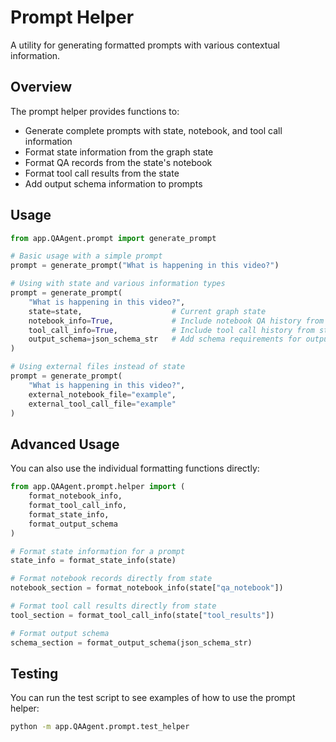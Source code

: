 # Prompt Helper

A utility for generating formatted prompts with various contextual information.

## Overview

The prompt helper provides functions to:
- Generate complete prompts with state, notebook, and tool call information
- Format state information from the graph state
- Format QA records from the state's notebook
- Format tool call results from the state
- Add output schema information to prompts

## Usage

```python
from app.QAAgent.prompt import generate_prompt

# Basic usage with a simple prompt
prompt = generate_prompt("What is happening in this video?")

# Using with state and various information types
prompt = generate_prompt(
    "What is happening in this video?",
    state=state,                    # Current graph state
    notebook_info=True,             # Include notebook QA history from state
    tool_call_info=True,            # Include tool call history from state
    output_schema=json_schema_str   # Add schema requirements for output
)

# Using external files instead of state
prompt = generate_prompt(
    "What is happening in this video?",
    external_notebook_file="example",  
    external_tool_call_file="example"
)
```

## Advanced Usage

You can also use the individual formatting functions directly:

```python
from app.QAAgent.prompt.helper import (
    format_notebook_info,
    format_tool_call_info,
    format_state_info,
    format_output_schema
)

# Format state information for a prompt
state_info = format_state_info(state)

# Format notebook records directly from state
notebook_section = format_notebook_info(state["qa_notebook"])

# Format tool call results directly from state
tool_section = format_tool_call_info(state["tool_results"])

# Format output schema
schema_section = format_output_schema(json_schema_str)
```

## Testing

You can run the test script to see examples of how to use the prompt helper:

```bash
python -m app.QAAgent.prompt.test_helper
``` 